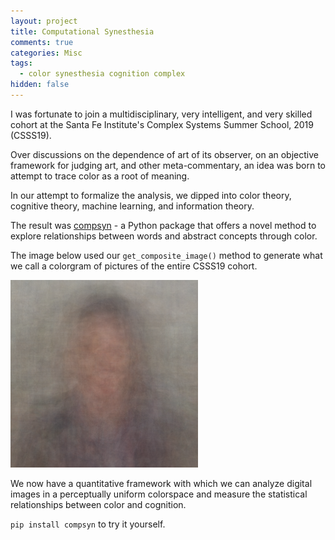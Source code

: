 ```yaml
---
layout: project
title: Computational Synesthesia
comments: true
categories: Misc
tags:
  - color synesthesia cognition complex
hidden: false
---
```


I was fortunate to join a multidisciplinary, very intelligent, and very skilled cohort at the Santa Fe Institute's Complex Systems Summer School, 2019 (CSSS19).

Over discussions on the dependence of art of its observer, on an objective framework for judging art, and other meta-commentary, an idea was born to attempt to trace color as a root of meaning.

In our attempt to formalize the analysis, we dipped into color theory, cognitive theory, machine learning, and information theory.

The result was [compsyn](https://github.com/bakerwho/comp-syn) - a Python package that offers a novel method to explore relationships between words and abstract concepts through color.

The image below used our `get_composite_image()` method to generate what we call a colorgram of pictures of the entire CSSS19 cohort.

![CSSS19 composite image](/images/2019/csssfaces_composite.png)

We now have a quantitative framework with which we can analyze digital images in a perceptually uniform colorspace and measure the statistical relationships between color and cognition.

`pip install compsyn` to try it yourself.
